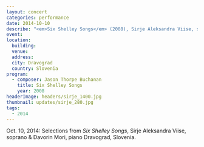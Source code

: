 ```yaml
---
layout: concert
categories: performance
date: 2014-10-10
describe: "<em>Six Shelley Songs</em> (2008), Sirje Aleksandra Viise, soprano & Davorin Mori, piano."
event:
location:
  building:
  venue:
  address:
  city: Dravograd
  country: Slovenia
program:
  - composer: Jason Thorpe Buchanan
    title: Six Shelley Songs
    year: 2008
headerImage: headers/sirje_1400.jpg
thumbnail: updates/sirje_280.jpg
tags:
  - 2014
---
```


Oct. 10, 2014: Selections from <em>Six Shelley Songs</em>, Sirje Aleksandra Viise, soprano & Davorin Mori, piano Dravograd, Slovenia.
